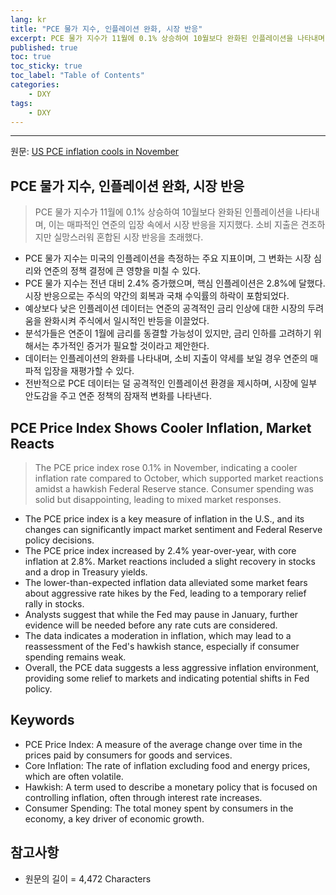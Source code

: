 ```yaml
---
lang: kr
title: "PCE 물가 지수, 인플레이션 완화, 시장 반응"
excerpt: PCE 물가 지수가 11월에 0.1% 상승하여 10월보다 완화된 인플레이션을 나타내며, 이는 매파적인 연준의 입장 속에서 시장 반응을 지지했다. 소비 지출은 견조하지만 실망스러워 혼합된 시장 반응을 초래했다.
published: true
toc: true
toc_sticky: true
toc_label: "Table of Contents"
categories:
    - DXY
tags:
    - DXY
---
```


---

  원문: [US PCE inflation cools in November](https://www.investing.com/news/economic-indicators/instant-view-us-pce-inflation-cools-in-november-3784620)

## PCE 물가 지수, 인플레이션 완화, 시장 반응

> PCE 물가 지수가 11월에 0.1% 상승하여 10월보다 완화된 인플레이션을 나타내며, 이는 매파적인 연준의 입장 속에서 시장 반응을 지지했다. 소비 지출은 견조하지만 실망스러워 혼합된 시장 반응을 초래했다.


- PCE 물가 지수는 미국의 인플레이션을 측정하는 주요 지표이며, 그 변화는 시장 심리와 연준의 정책 결정에 큰 영향을 미칠 수 있다.
- PCE 물가 지수는 전년 대비 2.4% 증가했으며, 핵심 인플레이션은 2.8%에 달했다. 시장 반응으로는 주식의 약간의 회복과 국채 수익률의 하락이 포함되었다.
- 예상보다 낮은 인플레이션 데이터는 연준의 공격적인 금리 인상에 대한 시장의 두려움을 완화시켜 주식에서 일시적인 반등을 이끌었다.
- 분석가들은 연준이 1월에 금리를 동결할 가능성이 있지만, 금리 인하를 고려하기 위해서는 추가적인 증거가 필요할 것이라고 제안한다.
- 데이터는 인플레이션의 완화를 나타내며, 소비 지출이 약세를 보일 경우 연준의 매파적 입장을 재평가할 수 있다.
- 전반적으로 PCE 데이터는 덜 공격적인 인플레이션 환경을 제시하며, 시장에 일부 안도감을 주고 연준 정책의 잠재적 변화를 나타낸다.

## PCE Price Index Shows Cooler Inflation, Market Reacts

> The PCE price index rose 0.1% in November, indicating a cooler inflation rate compared to October, which supported market reactions amidst a hawkish Federal Reserve stance. Consumer spending was solid but disappointing, leading to mixed market responses.


- The PCE price index is a key measure of inflation in the U.S., and its changes can significantly impact market sentiment and Federal Reserve policy decisions.
- The PCE price index increased by 2.4% year-over-year, with core inflation at 2.8%. Market reactions included a slight recovery in stocks and a drop in Treasury yields.
- The lower-than-expected inflation data alleviated some market fears about aggressive rate hikes by the Fed, leading to a temporary relief rally in stocks.
- Analysts suggest that while the Fed may pause in January, further evidence will be needed before any rate cuts are considered.
- The data indicates a moderation in inflation, which may lead to a reassessment of the Fed's hawkish stance, especially if consumer spending remains weak.
- Overall, the PCE data suggests a less aggressive inflation environment, providing some relief to markets and indicating potential shifts in Fed policy.

## Keywords

- PCE Price Index: A measure of the average change over time in the prices paid by consumers for goods and services.
- Core Inflation: The rate of inflation excluding food and energy prices, which are often volatile.
- Hawkish: A term used to describe a monetary policy that is focused on controlling inflation, often through interest rate increases.
- Consumer Spending: The total money spent by consumers in the economy, a key driver of economic growth.

## 참고사항

- 원문의 길이 = 4,472 Characters

